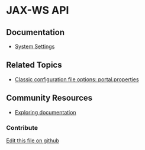 # JAX-WS API

## Documentation

* [System Settings](https://learn.liferay.com/dxp/7.x/en/system-administration/configuring-liferay/system-settings.html)

## Related Topics

* [Classic configuration file options: portal.properties](https://docs.liferay.com/portal/7.3-latest/propertiesdoc/portal.properties.html)

## Community Resources

* [Exploring documentation](https://liferay.dev/blogs/-/blogs/exploring-documentation)

### Contribute

[Edit this file on github](https://github.com/olafk/controlpanel-documentation-docs/blob/master/md/73en/com_liferay_configuration_admin_web_portlet_SystemSettingsPortlet/com.liferay.portal.remote.soap.extender.internal.configuration.JaxWsApiConfiguration.md)
